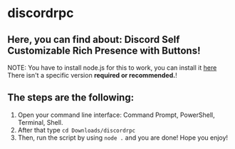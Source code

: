 # discordrpc
## Here, you can find about: Discord Self Customizable Rich Presence with Buttons!
NOTE: You have to install node.js for this to work, you can install it [here](https://nodejs.org/en/download/) There isn't a specific version **required or recommended.**!
## The steps are the following:
1. Open your command line interface: Command Prompt, PowerShell, Terminal, Shell.
2. After that type `cd Downloads/discordrpc`
3. Then, run the script by using `node .` and you are done! Hope you enjoy!
